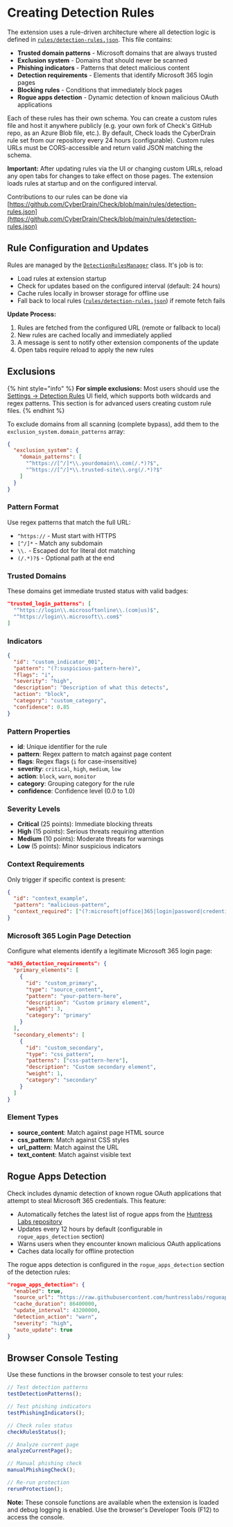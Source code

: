 # Creating Detection Rules

The extension uses a rule-driven architecture where all detection logic is defined in [`rules/detection-rules.json`](https://github.com/CyberDrain/Check/blob/main/rules/detection-rules.json). This file contains:

* **Trusted domain patterns** - Microsoft domains that are always trusted
* **Exclusion system** - Domains that should never be scanned
* **Phishing indicators** - Patterns that detect malicious content
* **Detection requirements** - Elements that identify Microsoft 365 login pages
* **Blocking rules** - Conditions that immediately block pages
* **Rogue apps detection** - Dynamic detection of known malicious OAuth applications

Each of these rules has their own schema. You can create a custom rules file and host it anywhere publicly (e.g. your own fork of Check's GitHub repo, as an Azure Blob file, etc.). By default, Check loads the CyberDrain rule set from our repository every 24 hours (configurable). Custom rules URLs must be CORS-accessible and return valid JSON matching the schema.

**Important:** After updating rules via the UI or changing custom URLs, reload any open tabs for changes to take effect on those pages. The extension loads rules at startup and on the configured interval.

Contributions to our rules can be done via [https://github.com/CyberDrain/Check/blob/main/rules/detection-rules.json](https://github.com/CyberDrain/Check/blob/main/rules/detection-rules.json)

## Rule Configuration and Updates

Rules are managed by the [`DetectionRulesManager`](https://github.com/CyberDrain/Check/blob/main/scripts/modules/detection-rules-manager.js) class. It's job is to:

* Load rules at extension startup
* Check for updates based on the configured interval (default: 24 hours)
* Cache rules locally in browser storage for offline use
* Fall back to local rules ([`rules/detection-rules.json`](https://github.com/CyberDrain/Check/blob/main/rules/detection-rules.json)) if remote fetch fails

**Update Process:**

1. Rules are fetched from the configured URL (remote or fallback to local)
2. New rules are cached locally and immediately applied
3. A message is sent to notify other extension components of the update
4. Open tabs require reload to apply the new rules

## Exclusions

{% hint style="info" %}
**For simple exclusions:** Most users should use the [Settings → Detection Rules](../settings/detection-rules.md#url-allowlist-regex-or-url-with-wildcards) UI field, which supports both wildcards and regex patterns. This section is for advanced users creating custom rule files.
{% endhint %}

To exclude domains from all scanning (complete bypass), add them to the `exclusion_system.domain_patterns` array:

```json
{
  "exclusion_system": {
    "domain_patterns": [
      "^https://[^/]*\\.yourdomain\\.com(/.*)?$",
      "^https://[^/]*\\.trusted-site\\.org(/.*)?$"
    ]
  }
}
```

### Pattern Format

Use regex patterns that match the full URL:

* `^https://` - Must start with HTTPS
* `[^/]*` - Match any subdomain
* `\\.` - Escaped dot for literal dot matching
* `(/.*)?$` - Optional path at the end

### Trusted Domains

These domains get immediate trusted status with valid badges:

```json
"trusted_login_patterns": [
  "^https://login\\.microsoftonline\\.(com|us)$",
  "^https://login\\.microsoft\\.com$"
]
```

### Indicators

```json
{
  "id": "custom_indicator_001",
  "pattern": "(?:suspicious-pattern-here)",
  "flags": "i",
  "severity": "high",
  "description": "Description of what this detects",
  "action": "block",
  "category": "custom_category",
  "confidence": 0.85
}
```

### Pattern Properties

* **id**: Unique identifier for the rule
* **pattern**: Regex pattern to match against page content
* **flags**: Regex flags (`i` for case-insensitive)
* **severity**: `critical`, `high`, `medium`, `low`
* **action**: `block`, `warn`, `monitor`
* **category**: Grouping category for the rule
* **confidence**: Confidence level (0.0 to 1.0)

### Severity Levels

* **Critical** (25 points): Immediate blocking threats
* **High** (15 points): Serious threats requiring attention
* **Medium** (10 points): Moderate threats for warnings
* **Low** (5 points): Minor suspicious indicators

### Context Requirements

Only trigger if specific context is present:

```json
{
  "id": "context_example",
  "pattern": "malicious-pattern",
  "context_required": ["(?:microsoft|office|365|login|password|credential)"]
}
```

### Microsoft 365 Login Page Detection

Configure what elements identify a legitimate Microsoft 365 login page:

```json
"m365_detection_requirements": {
  "primary_elements": [
    {
      "id": "custom_primary",
      "type": "source_content",
      "pattern": "your-pattern-here",
      "description": "Custom primary element",
      "weight": 3,
      "category": "primary"
    }
  ],
  "secondary_elements": [
    {
      "id": "custom_secondary",
      "type": "css_pattern",
      "patterns": ["css-pattern-here"],
      "description": "Custom secondary element",
      "weight": 1,
      "category": "secondary"
    }
  ]
}
```

### Element Types

* **source_content**: Match against page HTML source
* **css_pattern**: Match against CSS styles
* **url_pattern**: Match against the URL
* **text_content**: Match against visible text

## Rogue Apps Detection

Check includes dynamic detection of known rogue OAuth applications that attempt to steal Microsoft 365 credentials. This feature:

* Automatically fetches the latest list of rogue apps from the [Huntress Labs repository](https://github.com/huntresslabs/rogueapps)
* Updates every 12 hours by default (configurable in `rogue_apps_detection` section)
* Warns users when they encounter known malicious OAuth applications
* Caches data locally for offline protection

The rogue apps detection is configured in the `rogue_apps_detection` section of the detection rules:

```json
"rogue_apps_detection": {
  "enabled": true,
  "source_url": "https://raw.githubusercontent.com/huntresslabs/rogueapps/refs/heads/main/public/rogueapps.json",
  "cache_duration": 86400000,
  "update_interval": 43200000,
  "detection_action": "warn",
  "severity": "high",
  "auto_update": true
}
```

## Browser Console Testing

Use these functions in the browser console to test your rules:

```javascript
// Test detection patterns
testDetectionPatterns();

// Test phishing indicators
testPhishingIndicators();

// Check rules status
checkRulesStatus();

// Analyze current page
analyzeCurrentPage();

// Manual phishing check
manualPhishingCheck();

// Re-run protection
rerunProtection();
```

**Note:** These console functions are available when the extension is loaded and debug logging is enabled. Use the browser's Developer Tools (F12) to access the console.

